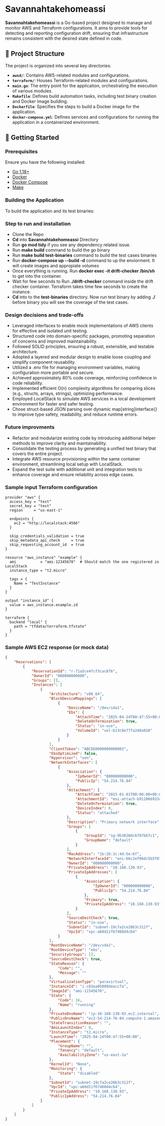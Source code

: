 # Savannahtakehomeassi

**Savannahtakehomeassi** is a Go-based project designed to manage and monitor AWS and Terraform configurations. It aims to provide tools for detecting and reporting configuration drift, ensuring that infrastructure remains consistent with the desired state defined in code.

## 🧪 Project Structure

The project is organized into several key directories:

- **`awsd/`**: Contains AWS-related modules and configurations.
- **`terraform/`**: Houses Terraform-related modules and configurations.
- **`main.go`**: The entry point for the application, orchestrating the execution of various modules.
- **`Makefile`**: Defines build automation tasks, including test binary creation and Docker image building.
- **`Dockerfile`**: Specifies the steps to build a Docker image for the application.
- **`docker-compose.yml`**: Defines services and configurations for running the application in a containerized environment.

## 🚀 Getting Started

### Prerequisites

Ensure you have the following installed:

- [Go 1.18+](https://golang.org/dl/)
- [Docker](https://www.docker.com/get-started)
- [Docker Compose](https://docs.docker.com/compose/install/)
- [Make](https://www.gnu.org/software/make/)

### Building the Application

To build the application and its test binaries:

### Step to run and installation
- Clone the Repo
- **Cd** into **Savannahtakehomeassi** Directory
- Run **go mod tidy** if you see any dependency related issue. 
- Run **make build** command to build the go binary
- Run **make build test-binaries** command to build the test cases binaries
- Run **docker-compose up --build -d** command to up the enviorment. It will create images and appropiate volumes
- Once everything is running. Run **docker exec -it drift-checker /bin/sh** to get into the container.
- Wait for few seconds to Run **./drift-checker** command inside the drift  checker container. Terraform takes time few seconds to create the instance.
- **Cd** into to the **test-binaries** directory. Now run test binary by adding **./** before binary you will see the coverage of the test cases.

### Design decisions and trade-offs
- Leveraged interfaces to enable mock implementations of AWS clients for effective and isolated unit testing.
- Structured code into domain-specific packages, promoting separation of concerns and improved maintainability.
- Followed SOLID principles, ensuring a robust, extensible, and testable architecture.
- Adopted a layered and modular design to enable loose coupling and simplify component reusability.
- Utilized a .env file for managing environment variables, making configuration more portable and secure.
- Achieved approximately 80% code coverage, reinforcing confidence in code reliability.
- Implemented efficient O(n) complexity algorithms for comparing slices (e.g., structs, arrays, strings), optimizing performance.
- Employed LocalStack to simulate AWS services in a local development environment for faster and safer testing.
- Chose struct-based JSON parsing over dynamic map[string]interface{} to improve type safety, readability, and reduce runtime errors.

### Future improvments
- Refactor and modularize existing code by introducing additional helper methods to improve clarity and maintainability.
- Consolidate the testing process by generating a unified test binary that covers the entire project.
- Integrate AWS resource provisioning within the same container environment, streamlining local setup with LocalStack.
- Expand the test suite with additional unit and integration tests to enhance coverage and ensure reliability across edge cases.

  

### Sample input Terraform configuration
```hcl
provider "aws" {
  access_key = "test"
  secret_key = "test"
  region     = "us-east-1"

  endpoints {
    ec2 = "http://localstack:4566"
  }

  skip_credentials_validation = true
  skip_metadata_api_check     = true
  skip_requesting_account_id  = true
}

resource "aws_instance" "example" {
  ami           = "ami-12345678"  # Should match the one registered in LocalStack
  instance_type = "t2.micro"

  tags = {
    Name = "TestInstance"
  }
}

output "instance_id" {
  value = aws_instance.example.id
}

terraform {
  backend "local" {
    path = "tfdata/terraform.tfstate"
  }
}
```


### Sample AWS EC2 response (or mock data)
```json
{
    "Reservations": [
        {
            "ReservationId": "r-71a5ce4fcf3cac876",
            "OwnerId": "000000000000",
            "Groups": [],
            "Instances": [
                {
                    "Architecture": "x86_64",
                    "BlockDeviceMappings": [
                        {
                            "DeviceName": "/dev/sda1",
                            "Ebs": {
                                "AttachTime": "2025-04-24T00:47:55+00:00",
                                "DeleteOnTermination": true,
                                "Status": "in-use",
                                "VolumeId": "vol-613c8e77fa240a928"
                            }
                        }
                    ],
                    "ClientToken": "ABCDE0000000000003",
                    "EbsOptimized": false,
                    "Hypervisor": "xen",
                    "NetworkInterfaces": [
                        {
                            "Association": {
                                "IpOwnerId": "000000000000",
                                "PublicIp": "54.214.76.84"
                            },
                            "Attachment": {
                                "AttachTime": "2015-01-01T00:00:00+00:00",
                                "AttachmentId": "eni-attach-b91106693349f7f16",
                                "DeleteOnTermination": true,
                                "DeviceIndex": 0,
                                "Status": "attached"
                            },
                            "Description": "Primary network interface",
                            "Groups": [
                                {
                                    "GroupId": "sg-9b3820dc6787bb7c1",
                                    "GroupName": "default"
                                }
                            ],
                            "MacAddress": "1b:2b:3c:4d:5e:6f",
                            "NetworkInterfaceId": "eni-66c2ef06dc5b5f075",
                            "OwnerId": "000000000000",
                            "PrivateIpAddress": "10.168.130.93",
                            "PrivateIpAddresses": [
                                {
                                    "Association": {
                                        "IpOwnerId": "000000000000",
                                        "PublicIp": "54.214.76.84"
                                    },
                                    "Primary": true,
                                    "PrivateIpAddress": "10.168.130.93"
                                }
                            ],
                            "SourceDestCheck": true,
                            "Status": "in-use",
                            "SubnetId": "subnet-19c7a2ce20b3c312f",
                            "VpcId": "vpc-a60d11f67460d4c64"
                        }
                    ],
                    "RootDeviceName": "/dev/sda1",
                    "RootDeviceType": "ebs",
                    "SecurityGroups": [],
                    "SourceDestCheck": true,
                    "StateReason": {
                        "Code": "",
                        "Message": ""
                    },
                    "VirtualizationType": "paravirtual",
                    "InstanceId": "i-c83ea05889deacc7a",
                    "ImageId": "ami-12345678",
                    "State": {
                        "Code": 16,
                        "Name": "running"
                    },
                    "PrivateDnsName": "ip-10-168-130-93.ec2.internal",
                    "PublicDnsName": "ec2-54-214-76-84.compute-1.amazonaws.com",
                    "StateTransitionReason": "",
                    "AmiLaunchIndex": 0,
                    "InstanceType": "t2.micro",
                    "LaunchTime": "2025-04-24T00:47:55+00:00",
                    "Placement": {
                        "GroupName": "",
                        "Tenancy": "default",
                        "AvailabilityZone": "us-east-1a"
                    },
                    "KernelId": "None",
                    "Monitoring": {
                        "State": "disabled"
                    },
                    "SubnetId": "subnet-19c7a2ce20b3c312f",
                    "VpcId": "vpc-a60d11f67460d4c64",
                    "PrivateIpAddress": "10.168.130.93",
                    "PublicIpAddress": "54.214.76.84"
                }
            ]
        }
    ]
}
```



